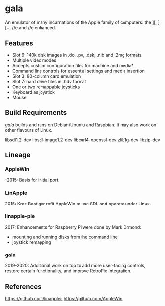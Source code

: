 # gala

An emulator of many incarnations of the Apple family of computers:
the ][, ][+, //e and //e enhanced.


## Features

* Slot 6: 140k disk images in .do, .po, .dsk, .nib and .2mg formats
* Multiple video modes
* Accepts custom configuration files for machine and media*
* Command line controls for essential settings and media insertion
* Slot 3: 80-column card emulation
* Slot 7: hard drive files in .hdv format
* One or two remappable joysticks
* Keyboard as joystick
* Mouse


## Build Requirements

*gala* builds and runs on Debian/Ubuntu and Raspbian.
It may also work on other flavours of Linux.

  libsdl1.2-dev
  libsdl-image1.2-dev
  libcurl4-openssl-dev
  zlib1g-dev
  libzip-dev


## Lineage

### AppleWin

-2015: Basis for initial port.

### LinApple

2015: Krez Beotiger refit AppleWin to use SDL and operate under Linux.

### linapple-pie

2017: Enhancements for Raspberry Pi were done by Mark Ormond:

  * mounting and running disks from the command line
  * joystick remapping

### gala

2019-2020: Additional work on top to add more user-facing controls,
restore certain functionality, and improve RetroPie integration.


## References

https://github.com/linappleii
https://github.com/AppleWin
